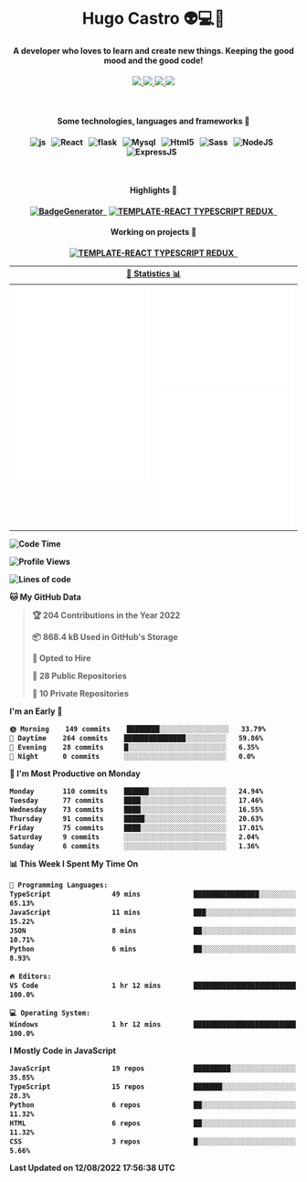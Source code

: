 <h1 align="center">Hugo Castro 👽💻🌌</h1>
<h4 align="center">A developer who loves to learn and create new things. Keeping the good mood and the good code!<h4/>
<p align="center">
		<a href="https://stackoverflow.com/users/11444549/hugo">
		<img src="https://img.shields.io/badge/-Stackoverflow-79db75?style=for-the-badge&logo=Stackoverflow&logoColor=white" />
	</a>
		<a href="https://api.whatsapp.com/send?phone=5532988940411text=Oii, vim pelo github!">
		<img src="https://img.shields.io/badge/WHATSAPP-79db75.svg?&style=for-the-badge&logo=whatsapp&logoColor=white" />
	</a>
		<a href="mailto:hugocastrohc@outlook.com">
		<img src="https://img.shields.io/badge/email-79db75.svg?&style=for-the-badge&logo=protonmail&logoColor=white" />
	<a href="https://open.spotify.com/user/22uat6ppbmvcvyia5me7tdmci">
		<img src="https://img.shields.io/badge/spotify-79db75.svg?&style=for-the-badge&logo=spotify&logoColor=white" />
	</a>
</p>

<br>

<h4 align="center"> Some technologies, languages and frameworks 🚀<h4/>
<p align="center">
	<img src="https://img.shields.io/badge/javascript-79db75.svg?&style=for-the-badge&logo=javascript&logoColor=white" alt="js" />&nbsp;&nbsp;
	<img src="https://img.shields.io/badge/-React-79db75?style=for-the-badge&logo=react&logoColor=white" alt="React" />&nbsp;&nbsp;
	<img src="https://img.shields.io/badge/flask-79db75.svg?&style=for-the-badge&logo=flask&logoColor=white" alt="flask" />&nbsp;&nbsp;
	<img src="https://img.shields.io/badge/mysql-79db75.svg?style=for-the-badge&logo=mysql&logoColor=white" alt="Mysql" />&nbsp;&nbsp;
	<img src="https://img.shields.io/badge/html5-79db75.svg?style=for-the-badge&logo=html5&logoColor=white" alt="Html5" />&nbsp;&nbsp;
	<img src="https://img.shields.io/badge/sass-79db75.svg?style=for-the-badge&logo=sass&logoColor=white" alt="Sass" />&nbsp;&nbsp;
	<img src="https://img.shields.io/badge/node.js-79db75.svg?style=for-the-badge&" alt="NodeJS" />&nbsp;&nbsp;
	<img src="https://img.shields.io/badge/express.js-79db75.svg?style=for-the-badge&" alt="ExpressJS" />&nbsp;&nbsp;
	

</p>

<br>
<h4 align="center"> Highlights 🔆<h4/>
<p align="center">
	  <a text-decoration="none" href="https://pypi.org/project/BadgeGenerator"><img src="https://img.shields.io/badge/BadgeGenerator-79db75.svg?style=for-the-badge&logo=pythonfor-the-badge&logo=django" alt="BadgeGenerator" />&nbsp;&nbsp;<a/>
	<a text-decoration="none" href="https://www.npmjs.com/package/cra-template-typescript-redux-react"><img src="https://img.shields.io/badge/template%20React%20typescript%20redux-79db75.svg?style=for-the-badge" alt="TEMPLATE-REACT TYPESCRIPT REDUX" />&nbsp;&nbsp;<a/>
</p>
<h4 align="center"> Working on projects 🔨<h4/>
	
<p align="center">
		<a text-decoration="none" href="https://www.npmjs.com/package/cra-template-typescript-redux-react"><img src="https://img.shields.io/badge/template%20React%20typescript%20redux-79db75.svg?style=for-the-badge" alt="TEMPLATE-REACT TYPESCRIPT REDUX" />&nbsp;&nbsp;<a/>
</p>

<table>
	<tr>
	    <th colspan="2" align="center">
	      <a href="" >🧩 Statistics 📊 </a>
	    </th>
	</tr>
	<tr>
	    <th valign="top" width="600"><img src="https://github.com/HugoCastroBR/HugoCastroBR/blob/master/Isometric.svg"  /></th>
	    <th width="600"><img src="https://github.com/HugoCastroBR/HugoCastroBR/blob/master/metrics.plugin.habits.svg"  />
		<img src="https://github.com/HugoCastroBR/HugoCastroBR/blob/master/metrics.plugin.activity.svg"  />
	    </th>
  	</tr>
	
<table/>

<!--START_SECTION:waka-->
![Code Time](http://img.shields.io/badge/Code%20Time-732%20hrs%2010%20mins-blue)

![Profile Views](http://img.shields.io/badge/Profile%20Views-0-blue)

![Lines of code](https://img.shields.io/badge/From%20Hello%20World%20I%27ve%20Written-464%20Thousand%20lines%20of%20code-blue)

**🐱 My GitHub Data** 

> 🏆 204 Contributions in the Year 2022
 > 
> 📦 868.4 kB Used in GitHub's Storage 
 > 
> 💼 Opted to Hire
 > 
> 📜 28 Public Repositories 
 > 
> 🔑 10 Private Repositories  
 > 
**I'm an Early 🐤** 

```text
🌞 Morning    149 commits    ████████░░░░░░░░░░░░░░░░░   33.79% 
🌆 Daytime    264 commits    ███████████████░░░░░░░░░░   59.86% 
🌃 Evening    28 commits     █░░░░░░░░░░░░░░░░░░░░░░░░   6.35% 
🌙 Night      0 commits      ░░░░░░░░░░░░░░░░░░░░░░░░░   0.0%

```
📅 **I'm Most Productive on Monday** 

```text
Monday       110 commits    ██████░░░░░░░░░░░░░░░░░░░   24.94% 
Tuesday      77 commits     ████░░░░░░░░░░░░░░░░░░░░░   17.46% 
Wednesday    73 commits     ████░░░░░░░░░░░░░░░░░░░░░   16.55% 
Thursday     91 commits     █████░░░░░░░░░░░░░░░░░░░░   20.63% 
Friday       75 commits     ████░░░░░░░░░░░░░░░░░░░░░   17.01% 
Saturday     9 commits      ░░░░░░░░░░░░░░░░░░░░░░░░░   2.04% 
Sunday       6 commits      ░░░░░░░░░░░░░░░░░░░░░░░░░   1.36%

```


📊 **This Week I Spent My Time On** 

```text
💬 Programming Languages: 
TypeScript               49 mins             ████████████████░░░░░░░░░   65.13% 
JavaScript               11 mins             ███░░░░░░░░░░░░░░░░░░░░░░   15.22% 
JSON                     8 mins              ██░░░░░░░░░░░░░░░░░░░░░░░   10.71% 
Python                   6 mins              ██░░░░░░░░░░░░░░░░░░░░░░░   8.93%

🔥 Editors: 
VS Code                  1 hr 12 mins        █████████████████████████   100.0%

💻 Operating System: 
Windows                  1 hr 12 mins        █████████████████████████   100.0%

```

**I Mostly Code in JavaScript** 

```text
JavaScript               19 repos            █████████░░░░░░░░░░░░░░░░   35.85% 
TypeScript               15 repos            ███████░░░░░░░░░░░░░░░░░░   28.3% 
Python                   6 repos             ██░░░░░░░░░░░░░░░░░░░░░░░   11.32% 
HTML                     6 repos             ██░░░░░░░░░░░░░░░░░░░░░░░   11.32% 
CSS                      3 repos             █░░░░░░░░░░░░░░░░░░░░░░░░   5.66%

```



 Last Updated on 12/08/2022 17:56:38 UTC
<!--END_SECTION:waka-->


